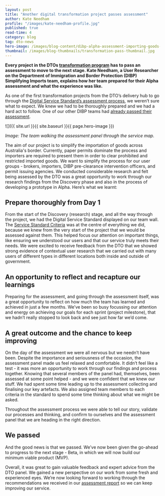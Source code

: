 ```yaml
---
layout: post
title: "Another digital transformation project passes assessment"
author: Kate Needham
profile: "/images/kate-needham-profile.jpg"
published: true
read-time: 4
category: blog
tag: dto-news
hero-image: /images/blog-content/dibp-alpha-assessment-importing-goods-800x450.jpg
thumbnail: /images/blog-thumbnails/transformation-pass-thumbnail.jpg
---
```


**Every project in the DTOs [transformation program](https://www.dto.gov.au/our-work/transformation/) has to pass an assessment to move to the next stage. Kate Needham, a User Researcher on the Department of Immigration and Border Protection (DIBP) Simplifying Imports team, explains how her team prepared for their Alpha assessment and what the experience was like.**

As one of the first transformation projects from the DTO’s delivery hub to go through the [Digital Service Standard’s assessment process](https://www.dto.gov.au/standard/meeting-standard/), we weren’t sure what to expect. We knew we had to be thoroughly prepared and we had a hard act to follow. One of our other DIBP teams had [already passed their assessment](https://www.dto.gov.au/blog/the-first-alpha-passes-its-service-assessment/).

![]({{ site.url }}{{ site.baseurl }}{{ page.hero-image }})

*Image: The team walking the assessment panel through the service map.*

The aim of our project is to simplify the importation of goods across Australia's border. Currently, paper permits dominate the process and importers are required to present them in order to clear prohibited and restricted imported goods. We want to simplify the process for our user groups -  brokers, importers, DIBP pre-clearance intervention officers, and permit issuing agencies. We conducted considerable research and felt being assessed by the DTO was a great opportunity to work through our research findings from the Discovery phase and also in the process of developing a prototype in Alpha. Here’s what we learnt:

## Prepare thoroughly from Day 1

From the start of the Discovery (research) stage, and all the way through the project, we had the Digital Service Standard displayed on our team wall. The [Service Standard Criteria](https://www.dto.gov.au/standard/) was at the centre of everything we did, because we knew from the very start of the project that we would be assessed against them. This helped focus our attention on important things, like ensuring we understood our users and that our service truly meets their needs.  We were excited to receive feedback from the DTO that we showed strong evidence of contextual user research that we carried out with many users of different types in different locations both inside and outside of government. 

## An opportunity to reflect and recapture our learnings

Preparing for the assessment, and going through the assessment itself, was a great opportunity to reflect on how much the team has learned and achieved in just a few months. We’ve been so busy focussing our attention and energy on achieving our goals for each sprint (project milestone), that we hadn’t really stopped to look back and see just how far we’d come.

## A great outcome and the chance to keep improving

On the day of the assessment we were all nervous but we needn’t have been. Despite the importance and seriousness of the occasion, the assessment panel made us feel relaxed and comfortable. It didn’t feel like a test - it was more an opportunity to work through our findings and process together. Knowing that several members of the panel had, themselves, been assessed at some point helped - and we were confident that we knew our stuff. We had spent some time leading up to the assessment collecting and finalising our key artefacts. We also assigned team members to each criteria in the standard to spend some time thinking about what we might be asked.

Throughout the assessment process we were able to tell our story, validate our processes and thinking, and confirm to ourselves and the assessment panel that we are heading in the right direction. 

## We passed

And the good news is that we passed. We’ve now been given the go-ahead to progress to the next stage - Beta, in which we will now build our minimum viable product (MVP).

Overall, it was great to gain valuable feedback and expert advice from the DTO panel. We gained a new perspective on our work from some fresh and experienced eyes. We’re now looking forward to working through the recommendations we received in our [assessment report](https://www.dto.gov.au/standard/assessments/simplifying-imports-service-alpha/) so we can keep improving our service.  
